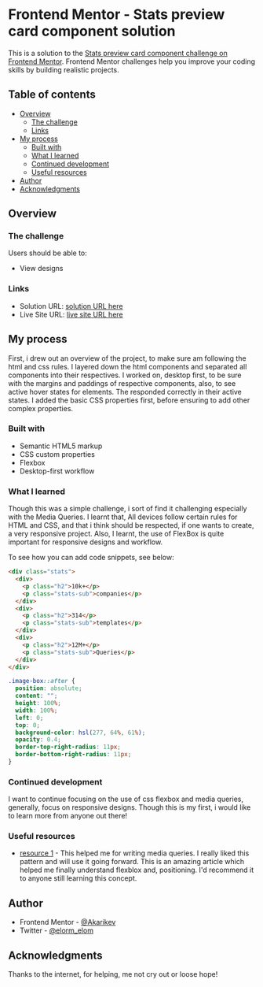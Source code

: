 # Frontend Mentor - Stats preview card component solution

This is a solution to the [Stats preview card component challenge on Frontend Mentor](https://www.frontendmentor.io/challenges/stats-preview-card-component-8JqbgoU62). Frontend Mentor challenges help you improve your coding skills by building realistic projects.

## Table of contents

- [Overview](#overview)
  - [The challenge](#the-challenge)
  - [Links](#links)
- [My process](#my-process)
  - [Built with](#built-with)
  - [What I learned](#what-i-learned)
  - [Continued development](#continued-development)
  - [Useful resources](#useful-resources)
- [Author](#author)
- [Acknowledgments](#acknowledgments)

## Overview

### The challenge

Users should be able to:

- View designs

### Links

- Solution URL: [solution URL here](https://www.frontendmentor.io/solutions/statsoverview-challenge-8GodHEXySq
)
- Live Site URL: [ live site URL here](https://frontendmentorstatso.netlify.app/)

## My process

First, i drew out an overview of the project, to make sure am following the html and css rules. I layered down the html components and separated all components into their respectives.
I worked on, desktop first, to be sure with the margins and paddings of respective components, also, to see active hover states for elements. The responded correctly in their active states. I added the basic CSS properties first, before ensuring to add other complex properties.

### Built with

- Semantic HTML5 markup
- CSS custom properties
- Flexbox
- Desktop-first workflow

### What I learned

Though this was a simple challenge, i sort of find it challenging especially with the Media Queries. I learnt that, All devices follow certain rules for HTML and CSS, and that i think should be respected, if one wants to create, a very responsive project.
Also, I learnt, the use of FlexBox is quite important for responsive designs and workflow.

To see how you can add code snippets, see below:

```html
<div class="stats">
  <div>
    <p class="h2">10k+</p>
    <p class="stats-sub">companies</p>
  </div>
  <div>
    <p class="h2">314</p>
    <p class="stats-sub">templates</p>
  </div>
  <div>
    <p class="h2">12M+</p>
    <p class="stats-sub">Queries</p>
  </div>
</div>
```

```css
.image-box::after {
  position: absolute;
  content: "";
  height: 100%;
  width: 100%;
  left: 0;
  top: 0;
  background-color: hsl(277, 64%, 61%);
  opacity: 0.4;
  border-top-right-radius: 11px;
  border-bottom-right-radius: 11px;
}
```

### Continued development

I want to continue focusing on the use of css flexbox and media queries, generally, focus on responsive designs. Though this is my first, i would like to learn more from anyone out there!

### Useful resources

- [resource 1](https://www.w3schools.com) - This helped me for writing media queries. I really liked this pattern and will use it going forward. This is an amazing article which helped me finally understand flexblox and, positioning. I'd recommend it to anyone still learning this concept.

## Author

- Frontend Mentor - [@Akarikev](https://www.frontendmentor.io/profile/Akarikev)
- Twitter - [@elorm_elom](https://www.twitter.com/elorm_elom)

## Acknowledgments

Thanks to the internet, for helping, me not cry out or loose hope!
